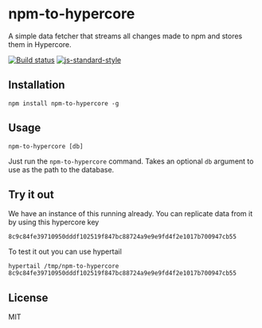 # npm-to-hypercore

A simple data fetcher that streams all changes made to npm and stores
them in Hypercore.

[![Build status](https://travis-ci.org/watson/npm-to-hypercore.svg?branch=master)](https://travis-ci.org/watson/npm-to-hypercore)
[![js-standard-style](https://img.shields.io/badge/code%20style-standard-brightgreen.svg?style=flat)](https://github.com/feross/standard)

## Installation

```
npm install npm-to-hypercore -g
```

## Usage

```
npm-to-hypercore [db]
```

Just run the `npm-to-hypercore` command. Takes an optional `db` argument
to use as the path to the database.

## Try it out

We have an instance of this running already. You can replicate data from it by using this hypercore key

```
8c9c84fe39710950dddf102519f847bc88724a9e9e9fd4f2e1017b700947cb55
```

To test it out you can use hypertail

```
hypertail /tmp/npm-to-hypercore 8c9c84fe39710950dddf102519f847bc88724a9e9e9fd4f2e1017b700947cb55
```

## License

MIT
